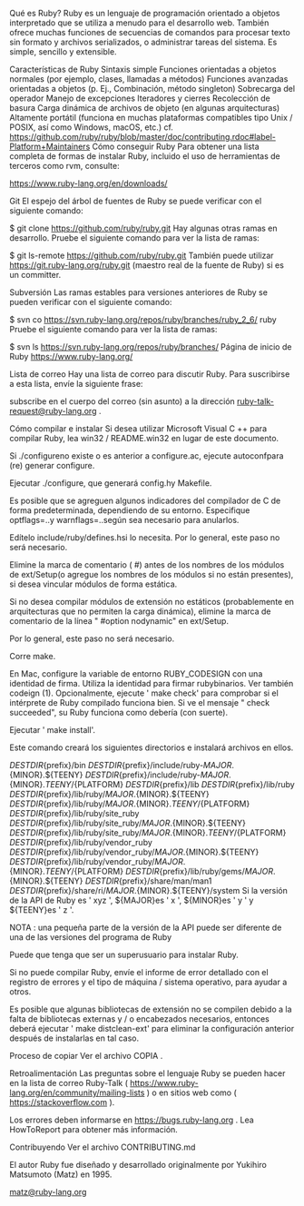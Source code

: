 Qué es Ruby?
Ruby es un lenguaje de programación orientado a objetos interpretado que se utiliza a menudo para el desarrollo web. También ofrece muchas funciones de secuencias de comandos para procesar texto sin formato y archivos serializados, o administrar tareas del sistema. Es simple, sencillo y extensible.

Características de Ruby
Sintaxis simple
Funciones orientadas a objetos normales (por ejemplo, clases, llamadas a métodos)
Funciones avanzadas orientadas a objetos (p. Ej., Combinación, método singleton)
Sobrecarga del operador
Manejo de excepciones
Iteradores y cierres
Recolección de basura
Carga dinámica de archivos de objeto (en algunas arquitecturas)
Altamente portátil (funciona en muchas plataformas compatibles tipo Unix / POSIX, así como Windows, macOS, etc.) cf. https://github.com/ruby/ruby/blob/master/doc/contributing.rdoc#label-Platform+Maintainers
Cómo conseguir Ruby
Para obtener una lista completa de formas de instalar Ruby, incluido el uso de herramientas de terceros como rvm, consulte:

https://www.ruby-lang.org/en/downloads/

Git
El espejo del árbol de fuentes de Ruby se puede verificar con el siguiente comando:

$ git clone https://github.com/ruby/ruby.git
Hay algunas otras ramas en desarrollo. Pruebe el siguiente comando para ver la lista de ramas:

$ git ls-remote https://github.com/ruby/ruby.git
También puede utilizar https://git.ruby-lang.org/ruby.git (maestro real de la fuente de Ruby) si es un committer.

Subversión
Las ramas estables para versiones anteriores de Ruby se pueden verificar con el siguiente comando:

$ svn co https://svn.ruby-lang.org/repos/ruby/branches/ruby_2_6/ ruby
Pruebe el siguiente comando para ver la lista de ramas:

$ svn ls https://svn.ruby-lang.org/repos/ruby/branches/
Página de inicio de Ruby
https://www.ruby-lang.org/

Lista de correo
Hay una lista de correo para discutir Ruby. Para suscribirse a esta lista, envíe la siguiente frase:

subscribe
en el cuerpo del correo (sin asunto) a la dirección ruby-talk-request@ruby-lang.org .

Cómo compilar e instalar
Si desea utilizar Microsoft Visual C ++ para compilar Ruby, lea win32 / README.win32 en lugar de este documento.

Si ./configureno existe o es anterior a configure.ac, ejecute autoconfpara (re) generar configure.

Ejecutar ./configure, que generará config.hy Makefile.

Es posible que se agreguen algunos indicadores del compilador de C de forma predeterminada, dependiendo de su entorno. Especifique optflags=..y warnflags=..según sea necesario para anularlos.

Edítelo include/ruby/defines.hsi lo necesita. Por lo general, este paso no será necesario.

Elimine la marca de comentario ( #) antes de los nombres de los módulos de ext/Setup(o agregue los nombres de los módulos si no están presentes), si desea vincular módulos de forma estática.

Si no desea compilar módulos de extensión no estáticos (probablemente en arquitecturas que no permiten la carga dinámica), elimine la marca de comentario de la línea " #option nodynamic" en ext/Setup.

Por lo general, este paso no será necesario.

Corre make.

En Mac, configure la variable de entorno RUBY_CODESIGN con una identidad de firma. Utiliza la identidad para firmar rubybinarios. Ver también codeign (1).
Opcionalmente, ejecute ' make check' para comprobar si el intérprete de Ruby compilado funciona bien. Si ve el mensaje " check succeeded", su Ruby funciona como debería (con suerte).

Ejecutar ' make install'.

Este comando creará los siguientes directorios e instalará archivos en ellos.

${DESTDIR}${prefix}/bin
${DESTDIR}${prefix}/include/ruby-${MAJOR}.${MINOR}.${TEENY}
${DESTDIR}${prefix}/include/ruby-${MAJOR}.${MINOR}.${TEENY}/${PLATFORM}
${DESTDIR}${prefix}/lib
${DESTDIR}${prefix}/lib/ruby
${DESTDIR}${prefix}/lib/ruby/${MAJOR}.${MINOR}.${TEENY}
${DESTDIR}${prefix}/lib/ruby/${MAJOR}.${MINOR}.${TEENY}/${PLATFORM}
${DESTDIR}${prefix}/lib/ruby/site_ruby
${DESTDIR}${prefix}/lib/ruby/site_ruby/${MAJOR}.${MINOR}.${TEENY}
${DESTDIR}${prefix}/lib/ruby/site_ruby/${MAJOR}.${MINOR}.${TEENY}/${PLATFORM}
${DESTDIR}${prefix}/lib/ruby/vendor_ruby
${DESTDIR}${prefix}/lib/ruby/vendor_ruby/${MAJOR}.${MINOR}.${TEENY}
${DESTDIR}${prefix}/lib/ruby/vendor_ruby/${MAJOR}.${MINOR}.${TEENY}/${PLATFORM}
${DESTDIR}${prefix}/lib/ruby/gems/${MAJOR}.${MINOR}.${TEENY}
${DESTDIR}${prefix}/share/man/man1
${DESTDIR}${prefix}/share/ri/${MAJOR}.${MINOR}.${TEENY}/system
Si la versión de la API de Ruby es ' xyz ', ${MAJOR}es ' x ', ${MINOR}es ' y ' y ${TEENY}es ' z '.

NOTA : una pequeña parte de la versión de la API puede ser diferente de una de las versiones del programa de Ruby

Puede que tenga que ser un superusuario para instalar Ruby.

Si no puede compilar Ruby, envíe el informe de error detallado con el registro de errores y el tipo de máquina / sistema operativo, para ayudar a otros.

Es posible que algunas bibliotecas de extensión no se compilen debido a la falta de bibliotecas externas y / o encabezados necesarios, entonces deberá ejecutar ' make distclean-ext' para eliminar la configuración anterior después de instalarlas en tal caso.

Proceso de copiar
Ver el archivo COPIA .

Retroalimentación
Las preguntas sobre el lenguaje Ruby se pueden hacer en la lista de correo Ruby-Talk ( https://www.ruby-lang.org/en/community/mailing-lists ) o en sitios web como ( https://stackoverflow.com ).

Los errores deben informarse en https://bugs.ruby-lang.org . Lea HowToReport para obtener más información.

Contribuyendo
Ver el archivo CONTRIBUTING.md

El autor
Ruby fue diseñado y desarrollado originalmente por Yukihiro Matsumoto (Matz) en 1995.

matz@ruby-lang.org
